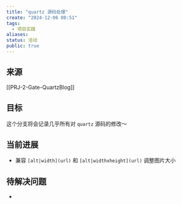 ```yaml
---
title: "quartz 源码处理"
create: "2024-12-06 08:51"
tags:
  - 项目实践
aliases: 
status: 活动
public: true
---
```

## 来源

[[PRJ-2-Gate-QuartzBlog]]

## 目标

这个分支将会记录几乎所有对 `quartz` 源码的修改～

## 当前进展

- 兼容 `[alt|width](url)` 和 `[alt|widthxheight](url)` 调整图片大小

## 待解决问题

- 
